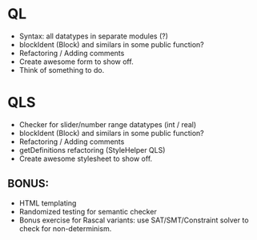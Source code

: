 # QL
* Syntax: all datatypes in separate modules (?)
* blockIdent (<questionIdent>Block) and similars in some public function?
* Refactoring / Adding comments
* Create awesome form to show off.
* Think of something to do.

# QLS
* Checker for slider/number range datatypes (int / real)
* blockIdent (<questionIdent>Block) and similars in some public function?
* Refactoring / Adding comments
* getDefinitions refactoring (StyleHelper QLS)
* Create awesome stylesheet to show off.

## BONUS:
* HTML templating
* Randomized testing for semantic checker
* Bonus exercise for Rascal variants: use SAT/SMT/Constraint solver to check for non-determinism.
